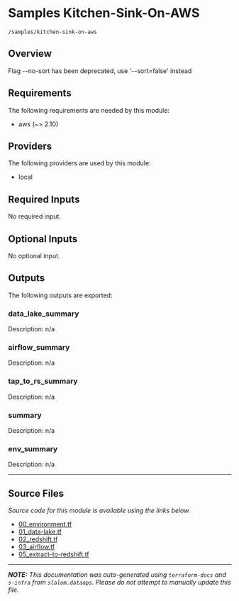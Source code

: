 
# Samples Kitchen-Sink-On-AWS

`/samples/kitchen-sink-on-aws`

## Overview


Flag --no-sort has been deprecated, use '--sort=false' instead
## Requirements

The following requirements are needed by this module:

- aws (~> 2.10)

## Providers

The following providers are used by this module:

- local

## Required Inputs

No required input.

## Optional Inputs

No optional input.

## Outputs

The following outputs are exported:

### data\_lake\_summary

Description: n/a

### airflow\_summary

Description: n/a

### tap\_to\_rs\_summary

Description: n/a

### summary

Description: n/a

### env\_summary

Description: n/a

---------------------

## Source Files

_Source code for this module is available using the links below._

* [00_environment.tf](https://github.com/slalom-ggp/dataops-infra/tree/main//samples/kitchen-sink-on-aws/00_environment.tf)
* [01_data-lake.tf](https://github.com/slalom-ggp/dataops-infra/tree/main//samples/kitchen-sink-on-aws/01_data-lake.tf)
* [02_redshift.tf](https://github.com/slalom-ggp/dataops-infra/tree/main//samples/kitchen-sink-on-aws/02_redshift.tf)
* [03_airflow.tf](https://github.com/slalom-ggp/dataops-infra/tree/main//samples/kitchen-sink-on-aws/03_airflow.tf)
* [05_extract-to-redshift.tf](https://github.com/slalom-ggp/dataops-infra/tree/main//samples/kitchen-sink-on-aws/05_extract-to-redshift.tf)

---------------------

_**NOTE:** This documentation was auto-generated using
`terraform-docs` and `s-infra` from `slalom.dataops`.
Please do not attempt to manually update this file._
